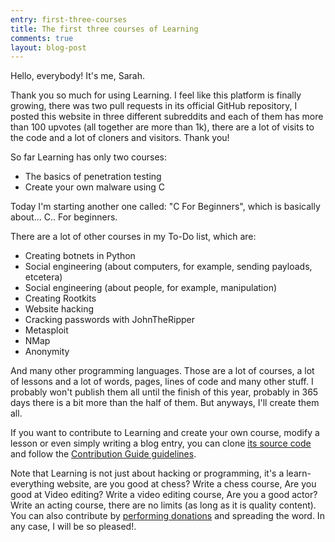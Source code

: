 ```yaml
---
entry: first-three-courses
title: The first three courses of Learning
comments: true
layout: blog-post
---
```


Hello, everybody! It's me, Sarah.

Thank you so much for using Learning. I feel like this platform is finally
growing, there was two pull requests in its official GitHub repository, I posted
this website in three different subreddits and each of them has more than 100
upvotes (all together are more than 1k), there are a lot of visits to the code
and a lot of cloners and visitors. Thank you!

So far Learning has only two courses:

- The basics of penetration testing
- Create your own malware using C

Today I'm starting another one called: "C For Beginners", which is basically
about... C.. For beginners.

There are a lot of other courses in my To-Do list, which are:

- Creating botnets in Python
- Social engineering (about computers, for example, sending payloads, etcetera)
- Social engineering (about people, for example, manipulation)
- Creating Rootkits
- Website hacking
- Cracking passwords with JohnTheRipper
- Metasploit
- NMap
- Anonymity

And many other programming languages. Those are a lot of courses, a lot of
lessons and a lot of words, pages, lines of code and many other stuff. I
probably won't publish them all until the finish of this year, probably in 365
days there is a bit more than the half of them. But anyways, I'll create them
all.

If you want to contribute to Learning and create your own course, modify a
lesson or even simply writing a blog entry, you can clone [its source
code](https://github.com/HermadesCGCO/Learning) and follow the [Contribution
Guide guidelines](/contribute).

Note that Learning is not just about hacking or programming, it's a
learn-everything website, are you good at chess? Write a chess course, Are you
good at Video editing? Write a video editing course, Are you a good actor?
Write an acting course, there are no limits (as long as it is quality content).
You can also contribute by [performing donations](/donate) and spreading the
word. In any case, I will be so pleased!.
